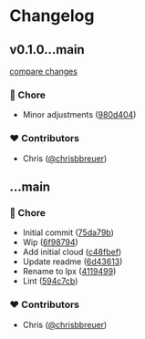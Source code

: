 # Changelog


## v0.1.0...main

[compare changes](https://github.com/stacksjs/localtunnels/compare/v0.1.0...main)

### 🏡 Chore

- Minor adjustments ([980d404](https://github.com/stacksjs/localtunnels/commit/980d404))

### ❤️ Contributors

- Chris ([@chrisbbreuer](http://github.com/chrisbbreuer))

## ...main


### 🏡 Chore

- Initial commit ([75da79b](https://github.com/stacksjs/localtunnels/commit/75da79b))
- Wip ([6f98794](https://github.com/stacksjs/localtunnels/commit/6f98794))
- Add initial cloud ([c48fbef](https://github.com/stacksjs/localtunnels/commit/c48fbef))
- Update readme ([6d43613](https://github.com/stacksjs/localtunnels/commit/6d43613))
- Rename to lpx ([4119499](https://github.com/stacksjs/localtunnels/commit/4119499))
- Lint ([594c7cb](https://github.com/stacksjs/localtunnels/commit/594c7cb))

### ❤️ Contributors

- Chris ([@chrisbbreuer](http://github.com/chrisbbreuer))

